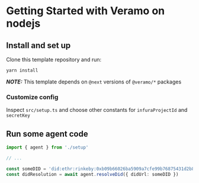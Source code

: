 # Getting Started with Veramo on nodejs

## Install and set up

Clone this template repository and run:

```bash
yarn install
```

**_NOTE:_** This template depends on `@next` versions of `@veramo/*` packages

### Customize config

Inspect `src/setup.ts` and choose other constants for `infuraProjectId` and `secretKey`

## Run some agent code

```typescript
import { agent } from './setup'

// ...

const someDID = 'did:ethr:rinkeby:0xb09b66026ba5909a7cfe99b76875431d2b8d5190'
const didResolution = await agent.resolveDid({ didUrl: someDID })

```
